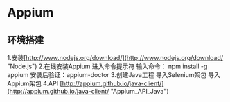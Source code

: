 # Appium
## 环境搭建
1.安装[http://www.nodejs.org/download/](http://www.nodejs.org/download/ "Node.js")
2.在线安装Appium
进入命令提示符
输入命令： npm install -g appium
安装后验证：appium-doctor
3.创建Java工程
导入Selenium架包
导入Appium架包
4.API
[http://appium.github.io/java-client/](http://appium.github.io/java-client/ "Appium_API_Java")


